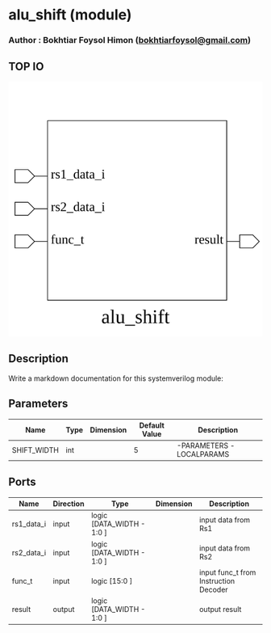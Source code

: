 # alu_shift (module)

### Author : Bokhtiar Foysol Himon (bokhtiarfoysol@gmail.com)

## TOP IO
<img src="./alu_shift_top.svg">

## Description

Write a markdown documentation for this systemverilog module:

## Parameters
|Name|Type|Dimension|Default Value|Description|
|-|-|-|-|-|
|SHIFT_WIDTH|int||5| -PARAMETERS -LOCALPARAMS|

## Ports
|Name|Direction|Type|Dimension|Description|
|-|-|-|-|-|
|rs1_data_i|input|logic [DATA_WIDTH - 1:0 ]||input data from Rs1|
|rs2_data_i|input|logic [DATA_WIDTH - 1:0 ]||input data from Rs2|
|func_t|input|logic [15:0 ]||input func_t from Instruction Decoder|
|result|output|logic [DATA_WIDTH - 1:0 ]||output result|
